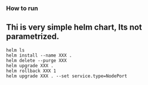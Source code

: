 ### How to run

## Thi is very simple helm chart, Its not parametrized.
```text
helm ls
helm install --name XXX .
helm delete --purge XXX
helm upgrade XXX .
helm rollback XXX 1
helm upgrade XXX . --set service.type=NodePort
```